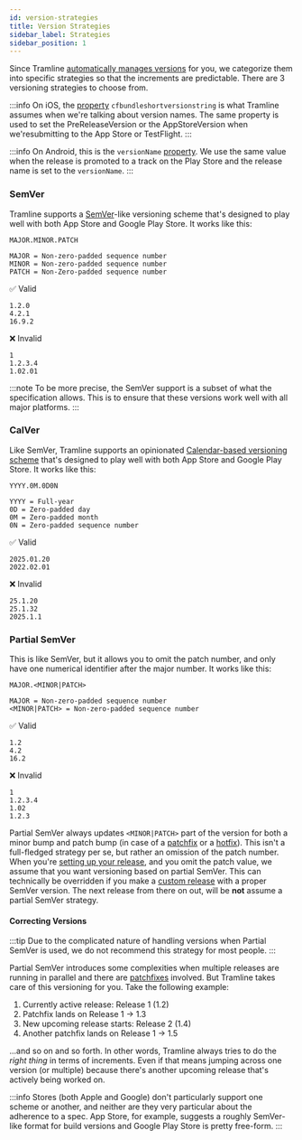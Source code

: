 ```yaml
---
id: version-strategies
title: Version Strategies
sidebar_label: Strategies
sidebar_position: 1
---
```


Since Tramline [automatically manages versions](automations#bumping-versions-and-build-numbers) for you, we categorize them into specific strategies so that the increments are predictable. There are 3 versioning strategies to choose from.

:::info
On iOS, the [property](https://developer.apple.com/documentation/bundleresources/information-property-list/cfbundleshortversionstring) `cfbundleshortversionstring` is what Tramline assumes when we're talking about version names. The same property is used to set the PreReleaseVersion or the AppStoreVersion when we'resubmitting to the App Store or TestFlight.
:::

:::info
On Android, this is the `versionName` [property](https://developer.android.com/studio/publish/versioning#versioningsettings). We use the same value when the release is promoted to a track on the Play Store and the release name is set to the `versionName`.
:::

### SemVer

Tramline supports a [SemVer](https://semver.org)-like versioning scheme that's designed to play well with both App Store and Google Play Store. It works like this:

```
MAJOR.MINOR.PATCH

MAJOR = Non-zero-padded sequence number
MINOR = Non-zero-padded sequence number
PATCH = Non-Zero-padded sequence number
```

✅ Valid
```
1.2.0
4.2.1
16.9.2
```

❌ Invalid
```
1
1.2.3.4
1.02.01
```

:::note
To be more precise, the SemVer support is a subset of what the specification allows. This is to ensure that these versions work well with all major platforms.
:::

### CalVer

Like SemVer, Tramline supports an opinionated [Calendar-based versioning scheme](https://calver.org) that's designed to play well with both App Store and Google Play Store. It works like this:

```
YYYY.0M.0D0N

YYYY = Full-year
0D = Zero-padded day
0M = Zero-padded month
0N = Zero-padded sequence number
```

✅ Valid
```
2025.01.20
2022.02.01
```

❌ Invalid
```
25.1.20
25.1.32
2025.1.1
```

### Partial SemVer

This is like SemVer, but it allows you to omit the patch number, and only have one numerical identifier after the major number. It works like this:

```
MAJOR.<MINOR|PATCH>

MAJOR = Non-zero-padded sequence number
<MINOR|PATCH> = Non-zero-padded sequence number
```

✅ Valid
```
1.2
4.2
16.2
```

❌ Invalid
```
1
1.2.3.4
1.02
1.2.3
```

Partial SemVer always updates `<MINOR|PATCH>` part of the version for both a minor bump and patch bump (in case of a [patchfix](/using-tramline/special-cases/fix-releases#patchfix) or a [hotfix](/using-tramline/special-cases/fix-releases#hotfix)). This isn't a full-fledged strategy per se, but rather an omission of the patch number. When you're [setting up your release](/using-tramline/release-management/release-settings), and you omit the patch value, we assume that you want versioning based on partial SemVer. This can technically be overridden if you make a [custom release](/using-tramline/release-management/new-release) with a proper SemVer version. The next release from there on out, will be **not** assume a partial SemVer strategy.

#### Correcting Versions

:::tip
Due to the complicated nature of handling versions when Partial SemVer is used, we do not recommend this strategy for most people.
:::

Partial SemVer introduces some complexities when multiple releases are running in parallel and there are [patchfixes](/using-tramline/special-cases/fix-releases#patchfix) involved. But Tramline takes care of this versioning for you. Take the following example:


1. Currently active release: Release 1 (1.2)
2. Patchfix lands on Release 1 → 1.3
3. New upcoming release starts: Release 2 (1.4)
4. Another patchfix lands on Release 1 → 1.5

...and so on and so forth. In other words, Tramline always tries to do the _right thing_ in terms of increments. Even if that means jumping across one version (or multiple) because there's another upcoming release that's actively being worked on.

:::info
Stores (both Apple and Google) don't particularly support one scheme or another, and neither are they very particular about the adherence to a spec. App Store, for example, suggests a roughly SemVer-like format for build versions and Google Play Store is pretty free-form.
:::
